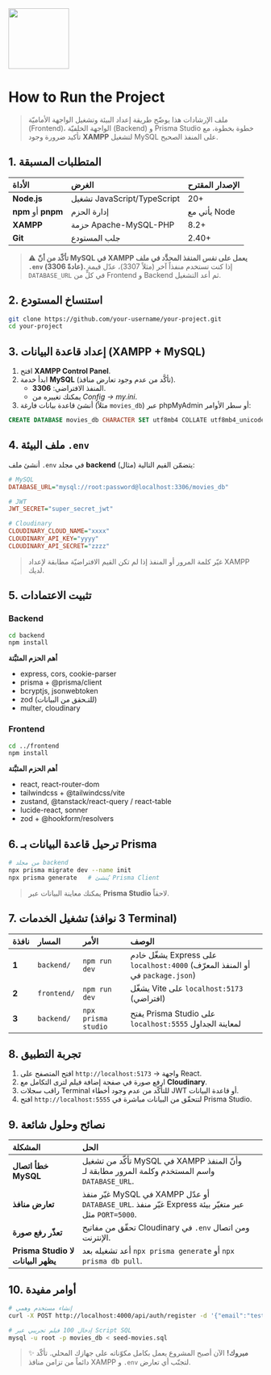 <img src="https://r2cdn.perplexity.ai/pplx-full-logo-primary-dark%402x.png" class="logo" width="120"/>

# How to Run the Project

> ملف الإرشادات هذا يوضّح طريقة إعداد البيئة وتشغيل الواجهة الأماميّة (Frontend)، الواجهة الخلفيّة (Backend) و Prisma Studio خطوة بخطوة، مع تأكيد ضرورة وجود **XAMPP** لتشغيل MySQL على المنفذ الصحيح.

## 1. المتطلبات المسبقة

| الأداة | الغرض | الإصدار المقترح |
| :-- | :-- | :-- |
| **Node.js** | تشغيل JavaScript/TypeScript | 20+ |
| **npm** أو **pnpm** | إدارة الحزم | يأتي مع Node |
| **XAMPP** | حزمة Apache-MySQL-PHP | 8.2+ |
| **Git** | جلب المستودع | 2.40+ |

> ⚠️ **تأكّد من أنّ MySQL في XAMPP يعمل على نفس المنفذ المحدَّد في ملف `.env` (عادةً 3306).**
> إذا كنت تستخدم منفذاً آخر (مثلاً 3307)، عدّل قيمة `DATABASE_URL` في كلٍّ من Frontend و Backend ثم أعد التشغيل.

## 2. استنساخ المستودع

```bash
git clone https://github.com/your-username/your-project.git
cd your-project
```


## 3. إعداد قاعدة البيانات (XAMPP + MySQL)

1. افتح **XAMPP Control Panel**.
2. ابدأ خدمة **MySQL** (تأكَّد من عدم وجود تعارض منافذ).
    - المنفذ الافتراضي: **3306**.
    - يمكنك تغييره من *Config → my.ini*.
3. أنشئ قاعدة بيانات فارغة (مثلاً `movies_db`) عبر phpMyAdmin أو سطر الأوامر:
```sql
CREATE DATABASE movies_db CHARACTER SET utf8mb4 COLLATE utf8mb4_unicode_ci;
```


## 4. ملف البيئة `.env`

أنشئ ملف `.env` في مجلد **backend** يتضمّن القيم التالية (مثال):

```ini
# MySQL
DATABASE_URL="mysql://root:password@localhost:3306/movies_db"

# JWT
JWT_SECRET="super_secret_jwt"

# Cloudinary
CLOUDINARY_CLOUD_NAME="xxxx"
CLOUDINARY_API_KEY="yyyy"
CLOUDINARY_API_SECRET="zzzz"
```

> غيّر كلمة المرور أو المنفذ إذا لم تكن القيم الافتراضيّة مطابقة لإعداد XAMPP لديك.

## 5. تثبيت الاعتمادات

### Backend

```bash
cd backend
npm install
```

**أهم الحزم المثبَّتة**

- express, cors, cookie-parser
- prisma + @prisma/client
- bcryptjs, jsonwebtoken
- zod (للتـحقق من البيانات)
- multer, cloudinary


### Frontend

```bash
cd ../frontend
npm install
```

**أهم الحزم المثبَّتة**

- react, react-router-dom
- tailwindcss + @tailwindcss/vite
- zustand, @tanstack/react-query / react-table
- lucide-react, sonner
- zod + @hookform/resolvers


## 6. ترحيل قاعدة البيانات بـ Prisma

```bash
# من مجلد backend
npx prisma migrate dev --name init
npx prisma generate   # يُنشئ Prisma Client
```

> يمكنك معاينة البيانات عبر **Prisma Studio** لاحقاً.

## 7. تشغيل الخدمات (3 نوافذ Terminal)

| نافذة | المسار | الأمر | الوصف |
| :-- | :-- | :-- | :-- |
| **1** | `backend/` | `npm run dev` | يشغّل خادم Express على `localhost:4000` (أو المنفذ المعرّف في `package.json`) |
| **2** | `frontend/` | `npm run dev` | يشغّل Vite على `localhost:5173` (افتراضي) |
| **3** | `backend/` | `npx prisma studio` | يفتح Prisma Studio على `localhost:5555` لمعاينة الجداول |

## 8. تجربة التطبيق

1. افتح المتصفح على
`http://localhost:5173` → واجهة React.
2. ارفع صورة في صفحة إضافة فيلم لترى التكامل مع **Cloudinary**.
3. راقب سجلات Terminal للتأكّد من عدم وجود أخطاء JWT أو قاعدة البيانات.
4. افتح `http://localhost:5555` لتتحقّق من البيانات مباشرة في Prisma Studio.

## 9. نصائح وحلول شائعة

| المشكلة | الحل |
| :-- | :-- |
| **خطأ اتصال MySQL** | تأكّد من تشغيل MySQL في XAMPP وأنّ المنفذ واسم المستخدم وكلمة المرور مطابقة لـ `DATABASE_URL`. |
| **تعارض منافذ** | غيّر منفذ MySQL في XAMPP أو عدّل `DATABASE_URL`. غيّر منفذ Express عبر متغيّر بيئة مثل `PORT=5000`. |
| **تعذّر رفع صورة** | تحقّق من مفاتيح Cloudinary في `.env` ومن اتصال الإنترنت. |
| **Prisma Studio لا يظهر البيانات** | أعد تشغيله بعد `npx prisma generate` أو `npx prisma db pull`. |

## 10. أوامر مفيدة

```bash
# إنشاء مستخدم وهمي
curl -X POST http://localhost:4000/api/auth/register -d '{"email":"test@test.com", "password":"123456", "fallName":"Test User"}'

# إدخال 100 فيلم تجريبي عبر Script SQL
mysql -u root -p movies_db < seed-movies.sql
```

> ✨ **مبروك!** الآن أصبح المشروع يعمل بكامل مكوّناته على جهازك المحلي. تأكّد دائماً من تزامن منافذ XAMPP و `.env` لتجنّب أي تعارض.

